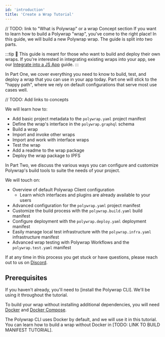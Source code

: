 ```yaml
---
id: 'introduction'
title: 'Create a Wrap Tutorial'
---
```


// TODO: link to "What is Polywrap" or a wrap Concept section
If you want to learn how to build a Polywrap "wrap", you've come to the right place! In this guide, we will build a new Polywrap wrap. The guide is split into two parts.

:::tip
👋 This guide is meant for those who want to build and deploy their own wraps. If you're interested in integrating existing wraps into your app, see our [Integrate into a JS App](../../use-wraps/install-client) guide.
:::

In Part One, we cover everything you need to know to build, test, and deploy a wrap that you can use in your app today. Part one will stick to the "happy path", where we rely on default configurations that serve most use cases well.

// TODO: Add links to concepts

We will learn how to:
- Add basic project metadata to the `polywrap.yaml` project manifest
- Define the wrap's interface in the `polywrap.graphql` schema
- Build a wrap
- Import and invoke other wraps
- Import and work with interface wraps
- Test the wrap
- Add a readme to the wrap package
- Deploy the wrap package to IPFS

In Part Two, we discuss the various ways you can configure and customize Polywrap's build tools to suite the needs of your project. 

We will touch on:
- Overview of default Polywrap Client configuration
  - Learn which interfaces and plugins are already available to your users
- Advanced configuration for the `polywrap.yaml` project manifest
- Customize the build process with the `polywrap.build.yaml` build manifest
- Configure deployment with the `polywrap.deploy.yaml` deployment manifest
- Easily manage local test infrastructure with the `polywrap.infra.yaml` infrastructure manifest
- Advanced wrap testing with Polywrap Workflows and the `polywrap.test.yaml` manifest

If at any time in this process you get stuck or have questions, please reach out to us on [Discord](https://discord.com/invite/Z5m88a5qWu).

## **Prerequisites**

If you haven't already, you'll need to [install the Polywrap CLI]. We'll be using it throughout the tutorial.

To build your wrap without installing additional dependencies, you will need [Docker](https://docs.docker.com/get-docker/) and [Docker Compose](https://docs.docker.com/compose/install/).

The Polywrap CLI uses Docker by default, and we will use it in this tutorial. You can learn how to build a wrap without Docker in [TODO: LINK TO BUILD MANIFEST TUTORIAL].